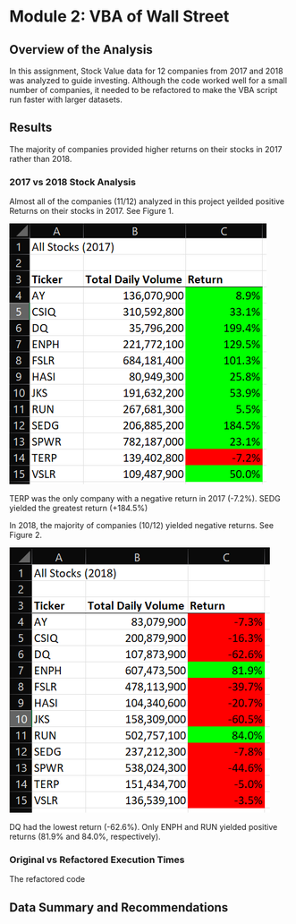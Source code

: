 # Module 2: VBA of Wall Street

## Overview of the Analysis

In this assignment, Stock Value data for 12 companies from 2017 and 2018 was analyzed to guide investing. Although the code worked well for a small number of companies, it needed to be refactored to make the VBA script run faster with larger datasets. 

## Results

The majority of companies provided higher returns on their stocks in 2017 rather than 2018.

### 2017 vs 2018 Stock Analysis

Almost all of the companies (11/12) analyzed in this project yeilded positive Returns on their stocks in 2017.  See Figure 1.

![Figure 1](/resources/Stock_Data_2017.png "Figure 1: Stock Data 2017")

TERP was the only company with a negative return in 2017 (-7.2%). SEDG yielded the greatest return (+184.5%)

In 2018, the majority of companies (10/12) yielded negative returns. See Figure 2. 

![Figure 2](/resources/Stock_Data_2018.png "Figure 2: Stock Data 2018")

DQ had the lowest return (-62.6%). Only ENPH and RUN yielded positive returns (81.9% and 84.0%, respectively).

### Original vs Refactored Execution Times

The refactored code 

## Data Summary and Recommendations


